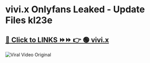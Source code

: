 
 # vivi.x Onlyfans Leaked - Update Files kl23e

## <h2><a href="https://clipsfans.com/vivi.x&ref=git">🔗 Click to LINKS ⏩⏩ 👉 🟢 vivi.x </a></h2>

<a href="https://clipsfans.com/vivi.x&ref=git" rel="nofollow" data-target="animated-image.originalLink"><img src="https://i.ibb.co.com/xMMVF88/686577567.gif" alt="Viral Video Original" style="max-width: 100%; display: inline-block;" data-target="animated-image.originalImage"></a>

